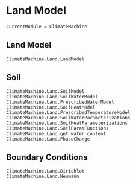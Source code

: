 # Land Model

```@meta
CurrentModule = ClimateMachine
```
## Land Model

```@docs
ClimateMachine.Land.LandModel
```

## Soil
```@docs
ClimateMachine.Land.SoilModel
ClimateMachine.Land.SoilWaterModel
ClimateMachine.Land.PrescribedWaterModel
ClimateMachine.Land.SoilHeatModel
ClimateMachine.Land.PrescribedTemperatureModel
ClimateMachine.Land.SoilWaterParameterizations
ClimateMachine.Land.SoilHeatParameterizations
ClimateMachine.Land.SoilParamFunctions
ClimateMachine.Land.get_water_content
ClimateMachine.Land.PhaseChange
```

## Boundary Conditions
```@docs
ClimateMachine.Land.Dirichlet
ClimateMachine.Land.Neumann
```
